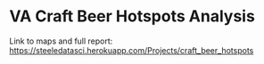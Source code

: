 <H1> VA Craft Beer Hotspots Analysis </H1>

Link to maps and full report: https://steeledatasci.herokuapp.com/Projects/craft_beer_hotspots
